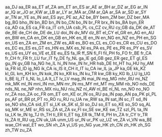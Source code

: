 aa_DJ
aa_ER
aa_ET
af_ZA
am_ET
an_ES
ar_AE
ar_BH
ar_DZ
ar_EG
ar_IN
ar_IQ
ar_JO
ar_KW
ar_LB
ar_LY
ar_MA
ar_OM
ar_QA
ar_SA
ar_SD
ar_SY
ar_TN
ar_YE
as_IN
ast_ES
ayc_PE
az_AZ
be_BY
bem_ZM
ber_DZ
ber_MA
bg_BG
bho_IN
bn_BD
bn_IN
bo_CN
bo_IN
br_FR
brx_IN
bs_BA
byn_ER
ca_AD
ca_ES
ca_FR
ca_IT
crh_UA
csb_PL
cs_CZ
cv_RU
cy_GB
da_DK
de_AT
de_BE
de_CH
de_DE
de_LU
doi_IN
dv_MV
dz_BT
el_CY
el_GR
en_AG
en_AU
en_BW
en_CA
en_DK
en_GB
en_HK
en_IE
en_IN
en_NG
en_NZ
en_PH
en_SG
en_US
en_ZA
en_ZM
en_ZW
es_AR
es_BO
es_CL
es_CO
es_CR
es_CU
es_DO
es_EC
es_ES
es_GT
es_HN
es_MX
es_NI
es_PA
es_PE
es_PR
es_PY
es_SV
es_US
es_UY
es_VE
et_EE
eu_ES
fa_IR
ff_SN
fi_FI
fil_PH
fo_FO
fr_BE
fr_CA
fr_CH
fr_FR
fr_LU
fur_IT
fy_DE
fy_NL
ga_IE
gd_GB
gez_ER
gez_ET
gl_ES
gu_IN
gv_GB
ha_NG
he_IL
hi_IN
hne_IN
hr_HR
hsb_DE
ht_HT
hu_HU
hy_AM
ia_FR
id_ID
ig_NG
ik_CA
is_IS
it_CH
it_IT
iu_CA
iw_IL
ja_JP
ka_GE
kk_KZ
kl_GL
km_KH
kn_IN
kok_IN
ko_KR
ks_IN
ku_TR
kw_GB
ky_KG
lb_LU
lg_UG
li_BE
lij_IT
li_NL
lo_LA
lt_LT
lv_LV
mag_IN
mai_IN
mg_MG
mhr_RU
mi_NZ
mk_MK
ml_IN
mni_IN
mn_MN
mr_IN
ms_MY
mt_MT
my_MM
nb_NO
nds_DE
nds_NL
ne_NP
nhn_MX
niu_NU
niu_NZ
nl_AW
nl_BE
nl_NL
nn_NO
no_NO
nr_ZA
nso_ZA
oc_FR
om_ET
om_KE
or_IN
os_RU
pa_IN
pap_AN
pa_PK
pl_PL
ps_AF
pt_BR
pt_PT
ro_RO
ru_RU
ru_UA
rw_RW
sa_IN
sat_IN
sc_IT
sd_IN
se_NO
shs_CA
sid_ET
si_LK
sk_SK
sl_SI
so_DJ
so_ET
so_KE
so_SO
sq_AL
sq_MK
sr_ME
sr_RS
ss_ZA
st_ZA
sv_FI
sv_SE
sw_KE
sw_TZ
szl_PL
ta_IN
ta_LK
te_IN
tg_TJ
th_TH
ti_ER
ti_ET
tig_ER
tk_TM
tl_PH
tn_ZA
tr_CY
tr_TR
ts_ZA
tt_RU
ug_CN
uk_UA
unm_US
ur_IN
ur_PK
uz_UZ
ve_ZA
vi_VN
wa_BE
wae_CH
wal_ET
wo_SN
xh_ZA
yi_US
yo_NG
yue_HK
zh_CN
zh_HK
zh_SG
zh_TW
zu_ZA
